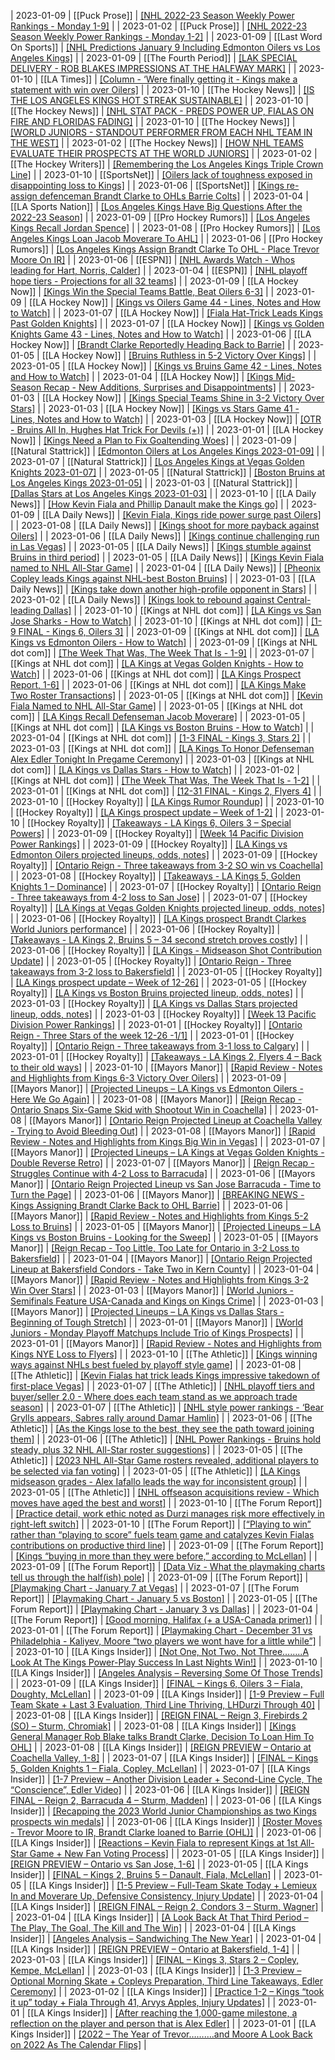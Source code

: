 | 2023-01-09 | [[Puck Prose]] | [[NHL 2022-23 Season Weekly Power Rankings - Monday 1-9]](https://puckprose.com/2023/01/09/nhl-2022-2023-power-rankings-monday-1-9/) |
| 2023-01-02 | [[Puck Prose]] | [[NHL 2022-23 Season Weekly Power Rankings - Monday 1-2]](https://puckprose.com/2023/01/02/nhl-2022-23-season-weekly-power-rankings-monday-1-2/) |
| 2023-01-09 | [[Last Word On Sports]] | [[NHL Predictions January 9 Including Edmonton Oilers vs Los Angeles Kings]](https://lastwordonsports.com/hockey/2023/01/09/nhl-predictions-jan-9-oilers-vs-kings/) |
| 2023-01-09 | [[The Fourth Period]] | [[LAK SPECIAL DELIVERY - ROB BLAKES IMPRESSIONS AT THE HALFWAY MARK]](https://www.thefourthperiod.com/bernstein/lak-special-delivery-rob-blakes-impressions-at-the-halfway-mark) |
| 2023-01-10 | [[LA Times]] | [[Column - ‘Were finally getting it - Kings make a statement with win over Oilers]](https://www.latimes.com/sports/hockey/story/2023-01-10/kings-make-statement-with-win-over-oilers-connor-mcdavid) |
| 2023-01-10 | [[The Hockey News]] | [[IS THE LOS ANGELES KINGS HOT STREAK SUSTAINABLE]](https://thehockeynews.com/news/is-the-los-angeles-kings-hot-streak-sustainable) |
| 2023-01-10 | [[The Hockey News]] | [[NHL STAT PACK - PREDS POWER UP, FIALAS ON FIRE AND FLORIDAS FADING]](https://thehockeynews.com/news/nhl-stat-pack-preds-power-up-fialas-on-fire-and-floridas-fading) |
| 2023-01-10 | [[The Hockey News]] | [[WORLD JUNIORS - STANDOUT PERFORMER FROM EACH NHL TEAM IN THE WEST]](https://thehockeynews.com/news/world-juniors-standout-performer-from-each-nhl-team-in-the-west) |
| 2023-01-02 | [[The Hockey News]] | [[HOW NHL TEAMS EVALUATE THEIR PROSPECTS AT THE WORLD JUNIORS]](https://thehockeynews.com/news/how-nhl-teams-evaluate-their-prospects-at-the-world-juniors) |
| 2023-01-02 | [[The Hockey Writers]] | [[Remembering the Los Angeles Kings Triple Crown Line]](https://thehockeywriters.com/remembering-the-los-angeles-kings-prolific-triple-crown-line/) |
| 2023-01-10 | [[SportsNet]] | [[Oilers lack of toughness exposed in disappointing loss to Kings]](https://www.sportsnet.ca/nhl/article/oilers-lack-of-toughness-exposed-in-disappointing-loss-to-kings/) |
| 2023-01-06 | [[SportsNet]] | [[Kings re-assign defenceman Brandt Clarke to OHLs Barrie Colts]](https://www.sportsnet.ca/nhl/article/kings-re-assign-defenceman-brandt-clarke-to-ohls-barrie-colts/) |
| 2023-01-04 | [[LA Sports Nation]] | [[Los Angeles Kings Have Big Questions After the 2022-23 Season]](https://laxsportsnation.com/2023/01/04/los-angeles-kings-have-big-questions-after-the-2022-23-season/) |
| 2023-01-09 | [[Pro Hockey Rumors]] | [[Los Angeles Kings Recall Jordan Spence]](https://www.prohockeyrumors.com/2023/01/los-angeles-kings-recall-jordan-spence.html) |
| 2023-01-08 | [[Pro Hockey Rumors]] | [[Los Angeles Kings Loan Jacob Moverare To AHL]](https://www.prohockeyrumors.com/2023/01/los-angeles-kings-recall-jacob-moverare.html) |
| 2023-01-06 | [[Pro Hockey Rumors]] | [[Los Angeles Kings Assign Brandt Clarke To OHL - Place Trevor Moore On IR]](https://www.prohockeyrumors.com/2023/01/los-angeles-kings-expected-to-assign-brant-clarke-to-ohl.html) |
| 2023-01-06 | [[ESPN]] | [[NHL Awards Watch - Whos leading for Hart, Norris, Calder]](https://www.espn.com/nhl/insider/story/_/id/35387382/nhl-awards-watch-leading-hart-norris-calder) |
| 2023-01-04 | [[ESPN]] | [[NHL playoff hope tiers - Projections for all 32 teams]](https://www.espn.com/nhl/insider/story/_/id/35371509/nhl-playoff-hope-tiers-projections-all-32-teams) |
| 2023-01-09 | [[LA Hockey Now]] | [[Kings Win the Special Teams Battle, Beat Oilers 6-3]](https://www.lahockeynow.com/2023/01/09/los-angeles-kings-win-the-special-teams-battle-beat-edmonton-oilers-6-3) |
| 2023-01-09 | [[LA Hockey Now]] | [[Kings vs Oilers Game 44 - Lines, Notes and How to Watch]](https://www.lahockeynow.com/2023/01/09/los-angeles-kings-vs-edmonton-oilers-game-44-lines-notes--how-to-watch) |
| 2023-01-07 | [[LA Hockey Now]] | [[Fiala Hat-Trick Leads Kings Past Golden Knights]](https://www.lahockeynow.com/2023/01/07/fiala-hat-trick-leads-los-angeles-kings-past-vegas-golden-knights) |
| 2023-01-07 | [[LA Hockey Now]] | [[Kings vs Golden Knights Game 43 - Lines, Notes and How to Watch]](https://www.lahockeynow.com/2023/01/07/los-angeles-kings-vs-vegas-golden-knights-game-43-lines-notes--how-to-watch) |
| 2023-01-06 | [[LA Hockey Now]] | [[Brandt Clarke Reportedly Heading Back to Barrie]](https://www.lahockeynow.com/2023/01/06/brandt-clarke-reportedly-heading-back-to-barrie) |
| 2023-01-05 | [[LA Hockey Now]] | [[Bruins Ruthless in 5-2 Victory Over Kings]](https://www.lahockeynow.com/2023/01/05/boston-bruins-ruthless-in-5-2-victory-over-the-los-angeles-kings) |
| 2023-01-05 | [[LA Hockey Now]] | [[Kings vs Bruins Game 42 - Lines, Notes and How to Watch]](https://www.lahockeynow.com/2023/01/05/los-angeles-kings-vs-boston-bruins-game-42-lines-notes--how-to-watch) |
| 2023-01-04 | [[LA Hockey Now]] | [[Kings Mid-Season Recap - New Additions, Surprises and Disappointments]](https://www.lahockeynow.com/2023/01/04/los-angeles-kings-mid-season-recap-new-additions-surprises--disappointments) |
| 2023-01-03 | [[LA Hockey Now]] | [[Kings Special Teams Shine in 3-2 Victory Over Stars]](https://www.lahockeynow.com/2023/01/03/los-angeles-kings-special-teams-shine-in-3-2-victory-over-dallas-stars) |
| 2023-01-03 | [[LA Hockey Now]] | [[Kings vs Stars Game 41 - Lines, Notes and How to Watch]](https://www.lahockeynow.com/2023/01/03/los-angeles-kings-vs-dallas-stars-game-41-lines-notes--how-to-watch) |
| 2023-01-03 | [[LA Hockey Now]] | [[OTR - Bruins All In, Hughes Hat Trick For Devils (+)]](https://www.lahockeynow.com/2023/01/03/nhl-trade-talk-bruins-all-in-hughes-hat-trick) |
| 2023-01-01 | [[LA Hockey Now]] | [[Kings Need a Plan to Fix Goaltending Woes]](https://www.lahockeynow.com/2023/01/01/los-angeles-kings-need-a-plan-to-fix-goaltending-woes) |
| 2023-01-09 | [[Natural Stattrick]] | [[Edmonton Oilers at Los Angeles Kings 2023-01-09]](https://www.naturalstattrick.com/game.php?season=20222023&game=20647) |
| 2023-01-07 | [[Natural Stattrick]] | [[Los Angeles Kings at Vegas Golden Knights 2023-01-07]](https://www.naturalstattrick.com/game.php?season=20222023&game=20635) |
| 2023-01-05 | [[Natural Stattrick]] | [[Boston Bruins at Los Angeles Kings 2023-01-05]](https://www.naturalstattrick.com/game.php?season=20222023&game=20621) |
| 2023-01-03 | [[Natural Stattrick]] | [[Dallas Stars at Los Angeles Kings 2023-01-03]](https://www.naturalstattrick.com/game.php?season=20222023&game=20608) |
| 2023-01-10 | [[LA Daily News]] | [[How Kevin Fiala and Phillip Danault make the Kings go]](https://www.dailynews.com/2023/01/10/how-kevin-fiala-and-phillip-danault-make-the-kings-go/) |
| 2023-01-09 | [[LA Daily News]] | [[Kevin Fiala, Kings ride power surge past Oilers]](https://www.dailynews.com/2023/01/09/kevin-fiala-kings-ride-power-surge-past-oilers/) |
| 2023-01-08 | [[LA Daily News]] | [[Kings shoot for more payback against Oilers]](https://www.dailynews.com/2023/01/08/kings-try-for-more-payback-against-oilers/) |
| 2023-01-06 | [[LA Daily News]] | [[Kings continue challenging run in Las Vegas]](https://www.dailynews.com/2023/01/06/kings-continue-challenging-run-in-las-vegas/) |
| 2023-01-05 | [[LA Daily News]] | [[Kings stumble against Bruins in third period]](https://www.dailynews.com/2023/01/05/kings-stumble-against-bruins-in-third-period/) |
| 2023-01-05 | [[LA Daily News]] | [[Kings Kevin Fiala named to NHL All-Star Game]](https://www.dailynews.com/2023/01/05/kings-kevin-fiala-named-to-nhl-all-star-game/) |
| 2023-01-04 | [[LA Daily News]] | [[Pheonix Copley leads Kings against NHL-best Boston Bruins]](https://www.dailynews.com/2023/01/04/pheonix-copley-leads-kings-against-nhl-best-boston-bruins/) |
| 2023-01-03 | [[LA Daily News]] | [[Kings take down another high-profile opponent in Stars]](https://www.dailynews.com/2023/01/03/kings-take-down-another-high-profile-opponent-in-stars/) |
| 2023-01-02 | [[LA Daily News]] | [[Kings look to rebound against Central-leading Dallas]](https://www.dailynews.com/2023/01/02/kings-look-to-rebound-against-central-leading-dallas/) |
| 2023-01-10 | [[Kings at NHL dot com]] | [[LA Kings vs San Jose Sharks - How to Watch]](https://www.nhl.com/kings/news/la-kings-vs-san-jose-sharks-how-to-watch/c-339798480) |
| 2023-01-10 | [[Kings at NHL dot com]] | [[1-9 FINAL - Kings 6, Oilers 3]](https://www.nhl.com/kings/news/19-final---kings-6-oilers-3/c-339764540) |
| 2023-01-09 | [[Kings at NHL dot com]] | [[LA Kings vs Edmonton Oilers - How to Watch]](https://www.nhl.com/kings/news/la-kings-vs-edmonton-oilers-how-to-watch/c-339735134) |
| 2023-01-09 | [[Kings at NHL dot com]] | [[The Week That Was, The Week That Is - 1-9]](https://www.nhl.com/kings/news/the-week-that-was-the-week-that-is---19/c-339727720) |
| 2023-01-07 | [[Kings at NHL dot com]] | [[LA Kings at Vegas Golden Knights - How to Watch]](https://www.nhl.com/kings/news/la-kings--vegas-golden-knights-how-to-watch/c-339650910) |
| 2023-01-06 | [[Kings at NHL dot com]] | [[LA Kings Prospect Report, 1-6]](https://www.nhl.com/kings/news/la-kings-prospect-report-16/c-339619764) |
| 2023-01-06 | [[Kings at NHL dot com]] | [[LA Kings Make Two Roster Transactions]](https://www.nhl.com/kings/news/la-kings-make-two-roster-transactions/c-339619332) |
| 2023-01-05 | [[Kings at NHL dot com]] | [[Kevin Fiala Named to NHL All-Star Game]](https://www.nhl.com/kings/news/kevin-fiala-named-to-nhl-all-star-game/c-339563474) |
| 2023-01-05 | [[Kings at NHL dot com]] | [[LA Kings Recall Defenseman Jacob Moverare]](https://www.nhl.com/kings/news/la-kings-recall-defenseman-jacob-moverare/c-339563390) |
| 2023-01-05 | [[Kings at NHL dot com]] | [[LA Kings vs Boston Bruins - How to Watch]](https://www.nhl.com/kings/news/la-kings-vs-boston-bruins-how-to-watch/c-339556216) |
| 2023-01-04 | [[Kings at NHL dot com]] | [[1-3 FINAL - Kings 3, Stars 2]](https://www.nhl.com/kings/news/13-final---kings-3-stars-2/c-339529668) |
| 2023-01-03 | [[Kings at NHL dot com]] | [[LA Kings To Honor Defenseman Alex Edler Tonight In Pregame Ceremony]](https://www.nhl.com/kings/news/la-kings-to-honor-defenseman-alex-edler-tonight-in-pregame-ceremony/c-339476876) |
| 2023-01-03 | [[Kings at NHL dot com]] | [[LA Kings vs Dallas Stars - How to Watch]](https://www.nhl.com/kings/news/la-kings-vs-dallas-stars-how-to-watch/c-339471390) |
| 2023-01-02 | [[Kings at NHL dot com]] | [[The Week That Was, The Week That Is - 1-2]](https://www.nhl.com/kings/news/the-week-that-was-the-week-that-is---12/c-339446498) |
| 2023-01-01 | [[Kings at NHL dot com]] | [[12-31 FINAL - Kings 2, Flyers 4]](https://www.nhl.com/kings/news/1231-final---kings-2-flyers-4/c-339416664) |
| 2023-01-10 | [[Hockey Royalty]] | [[LA Kings Rumor Roundup]](https://hockeyroyalty.com/2023/01/10/la-kings-rumor-roundup/) |
| 2023-01-10 | [[Hockey Royalty]] | [[LA Kings prospect update – Week of 1-2]](https://hockeyroyalty.com/2023/01/10/la-kings-prospect-update-week-of-1-2/) |
| 2023-01-10 | [[Hockey Royalty]] | [[Takeaways - LA Kings 6, Oilers 3 – Special Powers]](https://hockeyroyalty.com/2023/01/10/takeaways-la-kings-6-oilers-3-special-powers/) |
| 2023-01-09 | [[Hockey Royalty]] | [[Week 14 Pacific Division Power Rankings]](https://hockeyroyalty.com/2023/01/09/week-14-pacific-division-power-rankings/) |
| 2023-01-09 | [[Hockey Royalty]] | [[LA Kings vs Edmonton Oilers projected lineups, odds, notes]](https://hockeyroyalty.com/2023/01/09/la-kings-vs-edmonton-oilers-projected-lineups-odds-notes/) |
| 2023-01-09 | [[Hockey Royalty]] | [[Ontario Reign - Three takeaways from 3-2 SO win vs Coachella]](https://hockeyroyalty.com/2023/01/09/ontario-reign-three-takeaways-from-3-2-so-win-vs-coachella/) |
| 2023-01-08 | [[Hockey Royalty]] | [[Takeaways - LA Kings 5, Golden Knights 1 – Dominance]](https://hockeyroyalty.com/2023/01/08/takeaways-la-kings-5-golden-knights-1-dominance/) |
| 2023-01-07 | [[Hockey Royalty]] | [[Ontario Reign - Three takeaways from 4-2 loss to San Jose]](https://hockeyroyalty.com/2023/01/07/ontario-reign-three-takeaways-from-4-2-loss-to-san-jose/) |
| 2023-01-07 | [[Hockey Royalty]] | [[LA Kings at Vegas Golden Knights projected lineup, odds, notes]](https://hockeyroyalty.com/2023/01/07/la-kings-at-vegas-golden-knights-projected-lineup-odds-notes/) |
| 2023-01-06 | [[Hockey Royalty]] | [[LA Kings prospect Brandt Clarkes World Juniors performance]](https://hockeyroyalty.com/2023/01/06/la-kings-prospect-brandt-clarkes-world-juniors-performance/) |
| 2023-01-06 | [[Hockey Royalty]] | [[Takeaways - LA Kings 2, Bruins 5 – 34 second stretch proves costly]](https://hockeyroyalty.com/2023/01/06/takeaways-la-kings-2-bruins-5-34-second-stretch-proves-costly/) |
| 2023-01-06 | [[Hockey Royalty]] | [[LA Kings - Midseason Shot Contribution Update]](https://hockeyroyalty.com/2023/01/06/la-kings-midseason-shot-contribution-update/) |
| 2023-01-05 | [[Hockey Royalty]] | [[Ontario Reign - Three takeaways from 3-2 loss to Bakersfield]](https://hockeyroyalty.com/2023/01/05/ontario-reign-three-takeaways-from-3-2-loss-to-bakersfield-2/) |
| 2023-01-05 | [[Hockey Royalty]] | [[LA Kings prospect update – Week of 12-26]](https://hockeyroyalty.com/2023/01/05/la-kings-prospect-update-week-of-12-26/) |
| 2023-01-05 | [[Hockey Royalty]] | [[LA Kings vs Boston Bruins projected lineup, odds, notes]](https://hockeyroyalty.com/2023/01/05/la-kings-vs-boston-bruins-projected-lineup-odds-notes/) |
| 2023-01-03 | [[Hockey Royalty]] | [[LA Kings vs Dallas Stars projected lineup, odds, notes]](https://hockeyroyalty.com/2023/01/03/la-kings-vs-dallas-stars-projected-lineup-odds-notes/) |
| 2023-01-03 | [[Hockey Royalty]] | [[Week 13 Pacific Division Power Rankings]](https://hockeyroyalty.com/2023/01/03/week-13-pacific-division-power-rankings/) |
| 2023-01-01 | [[Hockey Royalty]] | [[Ontario Reign - Three Stars of the week 12-26 -1/1]](https://hockeyroyalty.com/2023/01/03/ontario-reign-three-stars-of-the-week-12-26-1-1/) |
| 2023-01-01 | [[Hockey Royalty]] | [[Ontario Reign - Three takeaways from 3-1 loss to Calgary]](https://hockeyroyalty.com/2023/01/01/ontario-reign-three-takeaways-from-3-1-loss-to-calgary/) |
| 2023-01-01 | [[Hockey Royalty]] | [[Takeaways - LA Kings 2, Flyers 4 – Back to their old ways]](https://hockeyroyalty.com/2023/01/01/takeaways-la-kings-2-flyers-4-back-to-their-old-ways/) |
| 2023-01-10 | [[Mayors Manor]] | [[Rapid Review - Notes and Highlights from Kings 6-3 Victory Over Oilers]](https://mayorsmanor.com/2023/01/rapid-review-notes-and-highlights-from-kings-6-3-victory-over-oilers/) |
| 2023-01-09 | [[Mayors Manor]] | [[Projected Lineups – LA Kings vs Edmonton Oilers - Here We Go Again]](https://mayorsmanor.com/2023/01/projected-lineups-la-kings-vs-edmonton-oilers-here-we-go-again/) |
| 2023-01-08 | [[Mayors Manor]] | [[Reign Recap - Ontario Snaps Six-Game Skid with Shootout Win in Coachella]](https://mayorsmanor.com/2023/01/reign-recap-ontario-beats-coachella-in-a-shootout-snap-six-game-losing-streak/) |
| 2023-01-08 | [[Mayors Manor]] | [[Ontario Reign Projected Lineup at Coachella Valley - Trying to Avoid Bleeding Out]](https://mayorsmanor.com/2023/01/ontario-reign-projected-lineup-at-coachella-valley-trying-to-avoid-bleeding-out/) |
| 2023-01-08 | [[Mayors Manor]] | [[Rapid Review - Notes and Highlights from Kings Big Win in Vegas]](https://mayorsmanor.com/2023/01/rapid-review-notes-and-highlights-from-kings-big-win-in-vegas/) |
| 2023-01-07 | [[Mayors Manor]] | [[Projected Lineups – LA Kings at Vegas Golden Knights - Double Reverse Retro]](https://mayorsmanor.com/2023/01/projected-lineups-la-kings-at-vegas-golden-knights-double-reverse-retro/) |
| 2023-01-07 | [[Mayors Manor]] | [[Reign Recap - Struggles Continue with 4-2 Loss to Barracuda]](https://mayorsmanor.com/2023/01/reign-recap-struggles-continue-lose-to-barracuda-4-2/) |
| 2023-01-06 | [[Mayors Manor]] | [[Ontario Reign Projected Lineup vs San Jose Barracuda - Time to Turn the Page]](https://mayorsmanor.com/2023/01/ontario-reign-projected-lineup-vs-san-jose-barracuda-time-to-turn-the-page/) |
| 2023-01-06 | [[Mayors Manor]] | [[BREAKING NEWS - Kings Assigning Brandt Clarke Back to OHL Barrie]](https://mayorsmanor.com/2023/01/breaking-news-kings-assigning-brandt-clarke-back-to-ohl-barrie/) |
| 2023-01-06 | [[Mayors Manor]] | [[Rapid Review - Notes and Highlights from Kings 5-2 Loss to Bruins]](https://mayorsmanor.com/2023/01/rapid-review-notes-and-highlights-from-kings-5-2-loss-to-bruins/) |
| 2023-01-05 | [[Mayors Manor]] | [[Projected Lineups – LA Kings vs Boston Bruins - Looking for the Sweep]](https://mayorsmanor.com/2023/01/projected-lineups-la-kings-vs-boston-bruins-looking-for-the-sweep/) |
| 2023-01-05 | [[Mayors Manor]] | [[Reign Recap - Too Little, Too Late for Ontario in 3-2 Loss to Bakersfield]](https://mayorsmanor.com/2023/01/reign-recap-too-little-too-late-for-ontario-as-they-fell-to-bakersfield-3-2/) |
| 2023-01-04 | [[Mayors Manor]] | [[Ontario Reign Projected Lineup at Bakersfield Condors - Take Two in Kern County]](https://mayorsmanor.com/2023/01/ontario-reign-projected-lineup-at-bakersfield-condors-take-two-kern-county/) |
| 2023-01-04 | [[Mayors Manor]] | [[Rapid Review - Notes and Highlights from Kings 3-2 Win Over Stars]](https://mayorsmanor.com/2023/01/rapid-review-notes-and-highlights-from-kings-3-2-win-over-stars/) |
| 2023-01-03 | [[Mayors Manor]] | [[World Juniors - Semifinals Feature USA-Canada and Kings on Kings Crime]](https://mayorsmanor.com/2023/01/world-juniors-semifinals-feature-usa-canada-and-kings-on-kings-crime/) |
| 2023-01-03 | [[Mayors Manor]] | [[Projected Lineups – LA Kings vs Dallas Stars - Beginning of Tough Stretch]](https://mayorsmanor.com/2023/01/projected-lineups-la-kings-vs-dallas-stars-beginning-of-tough-stretch/) |
| 2023-01-01 | [[Mayors Manor]] | [[World Juniors - Monday Playoff Matchups Include Trio of Kings Prospects]](https://mayorsmanor.com/2023/01/world-juniors-monday-playoff-matchups-include-trio-of-kings-prospects/) |
| 2023-01-01 | [[Mayors Manor]] | [[Rapid Review - Notes and Highlights from Kings NYE Loss to Flyers]](https://mayorsmanor.com/2023/01/rapid-review-notes-and-highlights-from-kings-nye-loss-to-flyers/) |
| 2023-01-10 | [[The Athletic]] | [[Kings winning ways against NHLs best fueled by playoff style game]](https://theathletic.com/4077708/2023/01/10/los-angeles-kings-playoffs-oilers/) |
| 2023-01-08 | [[The Athletic]] | [[Kevin Fialas hat trick leads Kings impressive takedown of first-place Vegas]](https://theathletic.com/4067915/2023/01/08/kings-defeat-first-place-golden-knights/) |
| 2023-01-07 | [[The Athletic]] | [[NHL playoff tiers and buyer/seller 2.0 - Where does each team stand as we approach trade season]](https://theathletic.com/4063275/2023/01/07/nhl-trade-deadline-buyer-seller-playoff-tiers-revisited/) |
| 2023-01-07 | [[The Athletic]] | [[NHL style power rankings - ‘Bear Grylls appears, Sabres rally around Damar Hamlin]](https://theathletic.com/4043552/2023/01/07/nhl-style-power-rankings-bear-grylls-damar-hamlin/) |
| 2023-01-06 | [[The Athletic]] | [[As the Kings lose to the best, they see the path toward joining them]](https://theathletic.com/4064894/2023/01/06/kings-bruins-fiala-mclellan/) |
| 2023-01-06 | [[The Athletic]] | [[NHL Power Rankings - Bruins hold steady, plus 32 NHL All-Star roster suggestions]](https://theathletic.com/4063494/2023/01/06/nhl-power-rankings-10/) |
| 2023-01-05 | [[The Athletic]] | [[2023 NHL All-Star Game rosters revealed, additional players to be selected via fan voting]](https://theathletic.com/4062632/2023/01/05/2023-nhl-all-star-game-rosters/) |
| 2023-01-05 | [[The Athletic]] | [[LA Kings midseason grades - Alex Iafallo leads the way for inconsistent group]](https://theathletic.com/4061210/2023/01/05/kings-midseason-grades-mclellan/) |
| 2023-01-05 | [[The Athletic]] | [[NHL offseason acquisitions review - Which moves have aged the best and worst]](https://theathletic.com/4058806/2023/01/05/nhl-free-agency-trades-grades-review/) |
| 2023-01-10 | [[The Forum Report]] | [[Practice detail, work ethic noted as Durzi manages risk more effectively in right-left switch]](https://theforumreport.com/practice-detail-work-ethic-noted-as-durzi-manages-risk-more-effectively-in-right-left-switch/) |
| 2023-01-10 | [[The Forum Report]] | [[“Playing to win” rather than “playing to score” fuels team game and catalyzes Kevin Fialas contributions on productive third line]](https://theforumreport.com/playing-to-win-rather-than-playing-to-score-fuels-team-game-and-catalyzes-kevin-fialas-contributions-on-productive-third-line/) |
| 2023-01-09 | [[The Forum Report]] | [[Kings “buying in more than they were before,” according to McLellan]](https://theforumreport.com/kings-buying-in-more-than-they-were-before-according-to-mclellan/) |
| 2023-01-09 | [[The Forum Report]] | [[Data Viz - What the playmaking charts tell us through the half(ish) pole]](https://theforumreport.com/data-viz-what-the-playmaking-charts-tell-us-through-the-halfish-pole/) |
| 2023-01-09 | [[The Forum Report]] | [[Playmaking Chart - January 7 at Vegas]](https://theforumreport.com/playmaking-chart-january-7-at-vegas/) |
| 2023-01-07 | [[The Forum Report]] | [[Playmaking Chart - January 5 vs Boston]](https://theforumreport.com/playmaking-chart-january-5-vs-boston/) |
| 2023-01-05 | [[The Forum Report]] | [[Playmaking Chart - January 3 vs Dallas]](https://theforumreport.com/playmaking-chart-january-3-vs-dallas/) |
| 2023-01-04 | [[The Forum Report]] | [[Good morning, Halifax (+ a USA-Canada primer)]](https://theforumreport.com/good-morning-halifax-a-usa-canada-primer/) |
| 2023-01-01 | [[The Forum Report]] | [[Playmaking Chart - December 31 vs Philadelphia - Kaliyev, Moore “two players we wont have for a little while”]](https://theforumreport.com/playmaking-chart-december-31-vs-philadelphia-kaliyev-moore-two-players-we-wont-have-for-a-little-while/) |
| 2023-01-10 | [[LA Kings Insider]] | [[Not One, Not Two, Not Three……..A Look At The Kings Power-Play Success In Last Nights Win!]](https://lakingsinsider.com/2023/01/10/not-one-not-two-not-three-a-look-at-the-kings-power-play-success-in-last-nights-win/) |
| 2023-01-10 | [[LA Kings Insider]] | [[Angeles Analysis – Reversing Some Of Those Trends]](https://lakingsinsider.com/2023/01/10/angeles-analysis-reversing-some-of-those-trends/) |
| 2023-01-09 | [[LA Kings Insider]] | [[FINAL – Kings 6, Oilers 3 – Fiala, Doughty, McLellan]](https://lakingsinsider.com/2023/01/09/final-kings-6-oilers-3-fiala-doughty-mclellan/) |
| 2023-01-09 | [[LA Kings Insider]] | [[1-9 Preview – Full Team Skate + Last 3 Evaluation, Third Line Thriving, LHDurzi Through 40]](https://lakingsinsider.com/2023/01/09/1-9-preview-full-team-skate-last-3-evaluation-third-line-thriving-lhdurzi-through-40/) |
| 2023-01-08 | [[LA Kings Insider]] | [[REIGN FINAL – Reign 3, Firebirds 2 (SO) – Sturm, Chromiak]](https://lakingsinsider.com/2023/01/08/reign-final-reign-3-firebirds-2-so-sturm-chromiak/) |
| 2023-01-08 | [[LA Kings Insider]] | [[Kings General Manager Rob Blake talks Brandt Clarke, Decision To Loan Him To OHL]](https://lakingsinsider.com/2023/01/08/kings-general-manager-rob-blake-talks-brandt-clarke-decision-to-loan-him-to-ohl/) |
| 2023-01-08 | [[LA Kings Insider]] | [[REIGN PREVIEW – Ontario at Coachella Valley, 1-8]](https://lakingsinsider.com/2023/01/08/reign-preview-ontario-at-coachella-valley-1-8/) |
| 2023-01-07 | [[LA Kings Insider]] | [[FINAL – Kings 5, Golden Knights 1 – Fiala, Copley, McLellan]](https://lakingsinsider.com/2023/01/07/final-kings-5-golden-knights-1-fiala-copley-mclellan/) |
| 2023-01-07 | [[LA Kings Insider]] | [[1-7 Preview – Another Division Leader + Second-Line Cycle, The “Conscience”, Edler Video]](https://lakingsinsider.com/2023/01/07/1-7-preview-another-division-leader-second-line-cycle-the-conscience-edler-video/) |
| 2023-01-06 | [[LA Kings Insider]] | [[REIGN FINAL – Reign 2, Barracuda 4 – Sturm, Madden]](https://lakingsinsider.com/2023/01/06/reign-final-reign-2-barracuda-4-sturm-madden/) |
| 2023-01-06 | [[LA Kings Insider]] | [[Recapping the 2023 World Junior Championships as two Kings prospects win medals]](https://lakingsinsider.com/2023/01/06/recapping-the-2023-world-junior-championships-as-two-kings-prospects-win-medals/) |
| 2023-01-06 | [[LA Kings Insider]] | [[Roster Moves - Trevor Moore to IR, Brandt Clarke loaned to Barrie (OHL)]](https://lakingsinsider.com/2023/01/06/roster-moves-trevor-moore-to-ir-brandt-clarke-loaned-to-barrie-ohl/) |
| 2023-01-06 | [[LA Kings Insider]] | [[Reactions – Kevin Fiala to represent Kings at 1st All-Star Game + New Fan Voting Process]](https://lakingsinsider.com/2023/01/06/reactions-kevin-fiala-to-represent-kings-at-1st-all-star-game-new-fan-voting-process/) |
| 2023-01-05 | [[LA Kings Insider]] | [[REIGN PREVIEW – Ontario vs San Jose, 1-6]](https://lakingsinsider.com/2023/01/06/reign-preview-ontario-vs-san-jose-1-6/) |
| 2023-01-05 | [[LA Kings Insider]] | [[FINAL – Kings 2, Bruins 5 – Danault, Fiala, McLellan]](https://lakingsinsider.com/2023/01/05/final-kings-2-bruins-5-danault-fiala-mclellan/) |
| 2023-01-05 | [[LA Kings Insider]] | [[1-5 Preview – Full-Team Skate Today + Lemieux In and Moverare Up, Defensive Consistency, Injury Update]](https://lakingsinsider.com/2023/01/05/1-5-preview-full-team-skate-today-lemieux-in-moverare-up-defensive-consistency-injury-update/) |
| 2023-01-04 | [[LA Kings Insider]] | [[REIGN FINAL – Reign 2, Condors 3 – Sturm, Wagner]](https://lakingsinsider.com/2023/01/04/reign-final-reign-2-condors-3-sturm-wagner/) |
| 2023-01-04 | [[LA Kings Insider]] | [[A Look Back At That Third Period – The Play, The Goal, The Kill and The Win]](https://lakingsinsider.com/2023/01/04/a-look-back-at-that-third-period-the-play-the-goal-the-kill-the-win/) |
| 2023-01-04 | [[LA Kings Insider]] | [[Angeles Analysis – Sandwiching The New Year]](https://lakingsinsider.com/2023/01/04/angeles-analysis-sandwiching-the-new-year/) |
| 2023-01-04 | [[LA Kings Insider]] | [[REIGN PREVIEW – Ontario at Bakersfield, 1-4]](https://lakingsinsider.com/2023/01/04/reign-preview-ontario-at-bakersfield-1-4/) |
| 2023-01-03 | [[LA Kings Insider]] | [[FINAL – Kings 3, Stars 2 – Copley, Kempe, McLellan]](https://lakingsinsider.com/2023/01/03/final-kings-3-stars-2-copley-kempe-mclellan/) |
| 2023-01-03 | [[LA Kings Insider]] | [[1-3 Preview – Optional Morning Skate + Copleys Preparation, Third Line Takeaways, Edler Ceremony]](https://lakingsinsider.com/2023/01/03/1-3-preview-optional-morning-skate-copleys-preparation-third-line-takeaways-edler-ceremony/) |
| 2023-01-02 | [[LA Kings Insider]] | [[Practice 1-2 – Kings “took it up” today + Fiala Through 41, Arvys Apples, Injury Updates]](https://lakingsinsider.com/2023/01/02/practice-1-2-kings-took-it-up-today-fiala-through-41-arvys-apples-injury-updates/) |
| 2023-01-01 | [[LA Kings Insider]] | [[After reaching the 1,000-game milestone, a reflection on the player and person that is Alex Edler]](https://lakingsinsider.com/2023/01/01/after-reaching-the-1000-game-milestone-a-reflection-on-the-player-and-person-that-is-alex-edler/) |
| 2023-01-01 | [[LA Kings Insider]] | [[2022 – The Year of Trevor……….and Moore A Look Back on 2022 As The Calendar Flips]](https://lakingsinsider.com/2023/01/01/2022-the-year-of-trevor-and-moore-a-look-back-on-2022-as-the-calendar-flips/) |
